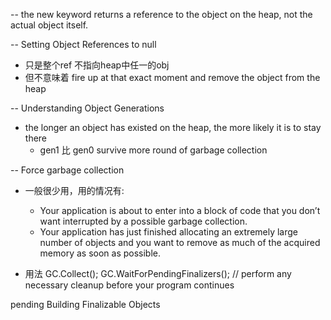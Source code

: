 -- the new keyword returns a reference to the object on the heap, not the actual object itself.

-- Setting Object References to null
  - 只是整个ref 不指向heap中任一的obj
  - 但不意味着 fire up at that exact moment and remove the object from the heap
  
-- Understanding Object Generations
  - the longer an object has existed on the heap, the more likely it is to stay there
    - gen1 比 gen0 survive more round of garbage collection 
    
-- Force garbage collection 
  - 一般很少用，用的情况有:
    - Your application is about to enter into a block of code that you don’t want interrupted by a possible garbage collection.
    - Your application has just finished allocating an extremely large number of objects
and you want to remove as much of the acquired memory as soon as possible.

  - 用法  GC.Collect();
          GC.WaitForPendingFinalizers(); // perform any necessary cleanup before your
program continues


pending Building Finalizable Objects















